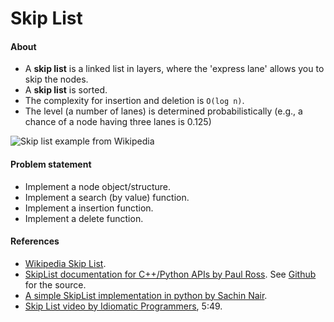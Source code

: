 # Skip List

#### About

- A **skip list** is a linked list in layers, where the 'express lane' allows you to skip the nodes.
- A **skip list** is sorted.
- The complexity for insertion and deletion is `O(log n)`.
- The level (a number of lanes) is determined probabilistically (e.g., a chance of a node having three lanes is 0.125)

![Skip list example from Wikipedia](https://upload.wikimedia.org/wikipedia/commons/thumb/8/86/Skip_list.svg/500px-Skip_list.svg.png)

#### Problem statement

- Implement a node object/structure.
- Implement a search (by value) function.
- Implement a insertion function.
- Implement a delete function.


#### References

- [Wikipedia Skip List](https://en.wikipedia.org/wiki/Skip_list).
- [SkipList documentation for C++/Python APIs by Paul Ross](https://skiplist.readthedocs.io/en/latest/). See [Github](https://github.com/paulross/skiplist) for the source.
- [A simple SkipList implementation in python by Sachin Nair](https://gist.github.com/sachinnair90/3bee2ef7dd3ff0dc5aec44ec40e2d127).
- [Skip List video by Idiomatic Programmers](https://www.youtube.com/watch?v=rhKuVZSsU_Q), 5:49.


